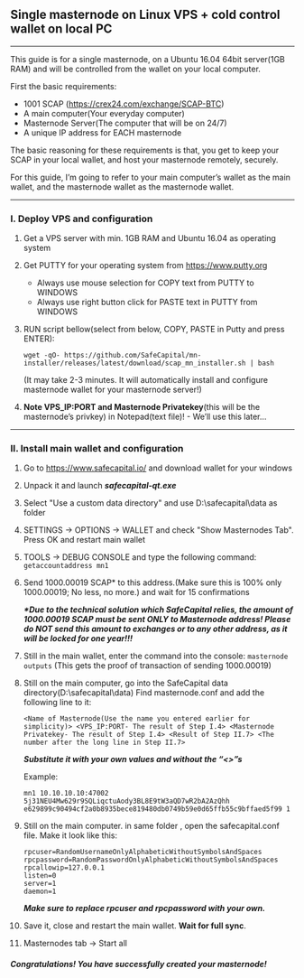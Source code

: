 
## Single masternode on Linux VPS + cold control wallet on local PC
------
This guide is for a single masternode, on a Ubuntu 16.04 64bit server(1GB RAM) and will be controlled from the wallet on your local computer.

First the basic requirements:
* 1001 SCAP (https://crex24.com/exchange/SCAP-BTC)
* A main computer(Your everyday computer)
* Masternode Server(The computer that will be on 24/7)
* A unique IP address for EACH masternode

The basic reasoning for these requirements is that, you get to keep your SCAP in your local wallet, and host your masternode remotely, securely.

For this guide, I’m going to refer to your main computer’s wallet as the main wallet, and the masternode wallet as the masternode wallet.

-------

### I. Deploy VPS and configuration

1. Get a VPS server with min. 1GB RAM and Ubuntu 16.04 as operating system
2. Get PUTTY for your operating system from https://www.putty.org
    * Always use mouse selection for COPY text from PUTTY to WINDOWS
    * Always use right button click for PASTE text in PUTTY from WINDOWS
3. RUN script bellow(select from below, COPY, PASTE in Putty and press ENTER):

   ```wget -qO- https://github.com/SafeCapital/mn-installer/releases/latest/download/scap_mn_installer.sh | bash```
    
   (It may take 2-3 minutes. It will automatically install and configure masternode wallet for your masternode server!)
4. **Note VPS_IP:PORT and Masternode Privatekey**(this will be the masternode’s privkey) in Notepad(text file)! - We’ll use this later…

--------

### II. Install main wallet and configuration

1. Go to https://www.safecapital.io/ and download wallet for your windows
2. Unpack it and launch ***safecapital-qt.exe***
3. Select "Use a custom data directory" and use D:\safecapital\data as folder
4. SETTINGS -> OPTIONS -> WALLET and check "Show Masternodes Tab". Press OK and restart main wallet
5. TOOLS -> DEBUG CONSOLE and type the following command:
   ```getaccountaddress mn1```
6. Send 1000.00019 SCAP* to this address.(Make sure this is 100% only 1000.00019; No less, no more.) and wait for 15 confirmations

    ***\*Due to the technical solution which SafeCapital relies, the amount of 1000.00019 SCAP must be sent ONLY to Masternode address!
    Please do NOT send this amount to exchanges or to any other address, as it will be locked for one year!!!***
    
7. Still in the main wallet, enter the command into the console:
   ```masternode outputs``` (This gets the proof of transaction of sending 1000.00019)
8. Still on the main computer, go into the SafeCapital data directory(D:\safecapital\data)
   Find masternode.conf and add the following line to it:   
   
   ```<Name of Masternode(Use the name you entered earlier for simplicity)> <VPS_IP:PORT- The result of Step I.4> <Masternode Privatekey- The result of Step I.4> <Result of Step II.7> <The number after the long line in Step II.7>```
   
   ***Substitute it with your own values and without the “<>”s***
   
   Example:
   
   ```mn1 10.10.10.10:47002 5j31NEU4Mw629r9SQLiqctuAody3BL8E9tW3aQD7wR2bA2AzQhh e629899c90494cf2a0b8935bece819480db0749b59e0d65ffb55c9bffaed5f99 1```
   
9. Still on the main computer. in same folder , open the safecapital.conf file. Make it look like this:

   ```
   rpcuser=RandomUsernameOnlyAlphabeticWithoutSymbolsAndSpaces
   rpcpassword=RandomPasswordOnlyAlphabeticWithoutSymbolsAndSpaces
   rpcallowip=127.0.0.1
   listen=0
   server=1
   daemon=1
   ```
   ***Make sure to replace rpcuser and rpcpassword with your own.***
   
10. Save it, close and restart the main wallet. **Wait for full sync**.
11. Masternodes tab -> Start all
   
#### *Congratulations! You have successfully created your masternode!*
